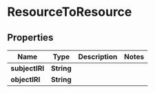 # ResourceToResource

## Properties
Name | Type | Description | Notes
------------ | ------------- | ------------- | -------------
**subjectIRI** | **String** |  | 
**objectIRI** | **String** |  | 
